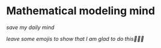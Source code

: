 # Mathematical modeling mind
*save my daily mind*


*leave some emojis to show that I am glad to do this💌💌💌*
